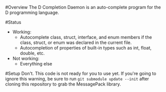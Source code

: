 #Overview
The D Completion Daemon is an auto-complete program for the D programming language.

#Status
* Working:
    * Autocomplete class, struct, interface, and enum members if the class, struct, or
    enum was declared in the current file.
	* Autocompletion of properties of built-in types such as int, float, double, etc.
* Not working:
	* Everything else

#Setup
Don't. This code is not ready for you to use yet. If you're going to ignore this
warning, be sure to run ```git submodule update --init``` after cloning this
repository to grab the MessagePack library.
